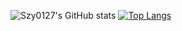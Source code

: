 ![Szy0127's GitHub stats](https://github-readme-stats.vercel.app/api?username=Szy0127&show_icons=true&count_private=true&theme=prussian)
[![Top Langs](https://github-readme-stats.vercel.app/api/top-langs/?username=Szy0127&layout=compact)](https://github.com/anuraghazra/github-readme-stats)
 
